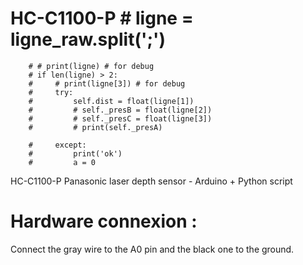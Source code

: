 # HC-C1100-P        # ligne = ligne_raw.split(';')

        # # print(ligne) # for debug
        # if len(ligne) > 2:
        #     # print(ligne[3]) # for debug
        #     try:
        #         self.dist = float(ligne[1])
        #         # self._presB = float(ligne[2])
        #         # self._presC = float(ligne[3])
        #         # print(self._presA)

        #     except:
        #         print('ok')
        #         a = 0

HC-C1100-P Panasonic laser depth sensor - Arduino + Python script

# Hardware connexion :

Connect the gray wire to the A0 pin and the black one to the ground.

